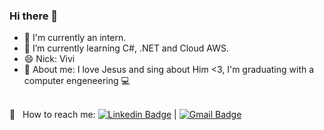 ### Hi there 👋


- 🔭 I'm currently an intern.
- 🌱 I’m currently learning C#, .NET and Cloud AWS.
- 😄 Nick: Vivi
- 💬 About me: I love Jesus and sing about Him <3, I'm graduating with a computer engeneering 💻


 <br/> :email: &nbsp; How to reach me: [![Linkedin Badge](https://img.shields.io/badge/-VivianeGomes-blue?style=flat-square&logo=Linkedin&logoColor=white&link=https://www.linkedin.com/in/viviane-g-0768a5121/)](https://www.linkedin.com/in/viviane-g-0768a5121/) 
| 
[![Gmail Badge](https://img.shields.io/badge/-viviane.sp13@gmail.com-c14438?style=flat-square&logo=Gmail&logoColor=white&link=mailto:viviane.sp13@gmail.com)](mailto:viviane.sp13@gmail.com)
